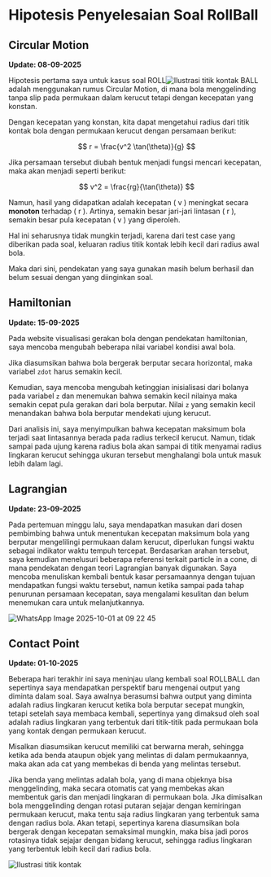 # Hipotesis Penyelesaian Soal RollBall

## Circular Motion

**Update: 08-09-2025**

Hipotesis pertama saya untuk kasus soal ROLL![Ilustrasi titik kontak](https://github.com/user-attachments/assets/33577961-5a3c-4d4c-bcd6-bfeb84e0085c)
BALL adalah menggunakan rumus Circular Motion, di mana bola menggelinding tanpa slip pada permukaan dalam kerucut tetapi dengan kecepatan yang konstan.

Dengan kecepatan yang konstan, kita dapat mengetahui radius dari titik kontak bola dengan permukaan kerucut dengan persamaan berikut:

$$ r = \frac{v^2 \tan(\theta)}{g} $$

Jika persamaan tersebut diubah bentuk menjadi fungsi mencari kecepatan, maka akan menjadi seperti berikut:

$$ v^2 = \frac{rg}{\tan(\theta)} $$

Namun, hasil yang didapatkan adalah kecepatan \( v \) meningkat secara **monoton** terhadap \( r \). Artinya, semakin besar jari-jari lintasan \( r \), semakin besar pula kecepatan \( v \) yang diperoleh.

Hal ini seharusnya tidak mungkin terjadi, karena dari test case yang diberikan pada soal, keluaran radius titik kontak lebih kecil dari radius awal bola.

Maka dari sini, pendekatan yang saya gunakan masih belum berhasil dan belum sesuai dengan yang diinginkan soal.

## Hamiltonian

**Update: 15-09-2025**

Pada website visualisasi gerakan bola dengan pendekatan hamiltonian, saya mencoba mengubah beberapa nilai variabel kondisi awal bola.

Jika diasumsikan bahwa bola bergerak berputar secara horizontal, maka variabel `zdot` harus semakin kecil.

Kemudian, saya mencoba mengubah ketinggian inisialisasi dari bolanya pada variabel `z` dan menemukan bahwa semakin kecil nilainya maka semakin cepat pula gerakan dari bola berputar. Nilai `z` yang semakin kecil menandakan bahwa bola berputar mendekati ujung kerucut.

Dari analisis ini, saya menyimpulkan bahwa kecepatan maksimum bola terjadi saat lintasannya berada pada radius terkecil kerucut. Namun, tidak sampai pada ujung karena radius bola akan sampai di titik menyamai radius lingkaran kerucut sehingga ukuran tersebut menghalangi bola untuk masuk lebih dalam lagi.

## Lagrangian

**Update: 23-09-2025**

Pada pertemuan minggu lalu, saya mendapatkan masukan dari dosen pembimbing bahwa untuk menentukan kecepatan maksimum bola yang berputar mengelilingi permukaan dalam kerucut, diperlukan fungsi waktu sebagai indikator waktu tempuh tercepat. Berdasarkan arahan tersebut, saya kemudian menelusuri beberapa referensi terkait particle in a cone, di mana pendekatan dengan teori Lagrangian banyak digunakan. Saya mencoba menuliskan kembali bentuk kasar persamaannya dengan tujuan mendapatkan fungsi waktu tersebut, namun ketika sampai pada tahap penurunan persamaan kecepatan, saya mengalami kesulitan dan belum menemukan cara untuk melanjutkannya.

![WhatsApp Image 2025-10-01 at 09 22 45](https://github.com/user-attachments/assets/bb8028d0-f7f9-4c14-9afc-d4a56d153ef2)

## Contact Point

**Update: 01-10-2025**

Beberapa hari terakhir ini saya meninjau ulang kembali soal ROLLBALL dan sepertinya saya mendapatkan perspektif baru mengenai output yang diminta dalam soal. Saya awalnya berasumsi bahwa output yang diminta adalah radius lingkaran kerucut ketika bola berputar secepat mungkin, tetapi setelah saya membaca kembali, sepertinya yang dimaksud oleh soal adalah radius lingkaran yang terbentuk dari titik-titik pada permukaan bola yang kontak dengan permukaan kerucut.

Misalkan diasumsikan kerucut memiliki cat berwarna merah, sehingga ketika ada benda ataupun objek yang melintas di dalam permukaannya, maka akan ada cat yang membekas di benda yang melintas tersebut.

Jika benda yang melintas adalah bola, yang di mana objeknya bisa menggelinding, maka secara otomatis cat yang membekas akan membentuk garis dan menjadi lingkaran di permukaan bola. Jika dimisalkan bola menggelinding dengan rotasi putaran sejajar dengan kemiringan permukaan kerucut, maka tentu saja radius lingkaran yang terbentuk sama dengan radius bola. Akan tetapi, sepertinya karena diasumsikan bola bergerak dengan kecepatan semaksimal mungkin, maka bisa jadi poros rotasinya tidak sejajar dengan bidang kerucut, sehingga radius lingkaran yang terbentuk lebih kecil dari radius bola.

![Ilustrasi titik kontak](https://github.com/user-attachments/assets/8476c5c0-f6d8-47cd-b47f-14b1dd664cb6)

